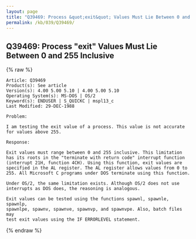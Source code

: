 ```yaml
---
layout: page
title: "Q39469: Process &quot;exit&quot; Values Must Lie Between 0 and 255 Inclusive"
permalink: /kb/039/Q39469/
---
```


## Q39469: Process &quot;exit&quot; Values Must Lie Between 0 and 255 Inclusive

{% raw %}

	Article: Q39469
	Product(s): See article
	Version(s): 4.00 5.00 5.10 | 4.00 5.00 5.10
	Operating System(s): MS-DOS | OS/2
	Keyword(s): ENDUSER | S_QUICKC | mspl13_c
	Last Modified: 29-DEC-1988
	
	Problem:
	
	I am testing the exit value of a process. This value is not accurate
	for values above 255.
	
	Response:
	
	Exit values must range between 0 and 255 inclusive. This limitation
	has its roots in the "terminate with return code" interrupt function
	(interrupt 21H, function 4CH). Using this function, exit values are
	specified in the AL register. The AL register allows values from 0 to
	255. All Microsoft C programs under DOS terminate using this function.
	
	Under OS/2, the same limitation exists. Although OS/2 does not use
	interrupts as DOS does, the reasoning is analogous.
	
	Exit values can be tested using the functions spawnl, spawnle, spawnlp,
	spawnlpe, spawnv, spawnve, spawnvp, and spawnvpe. Also, batch files may
	test exit values using the IF ERRORLEVEL statement.

{% endraw %}
